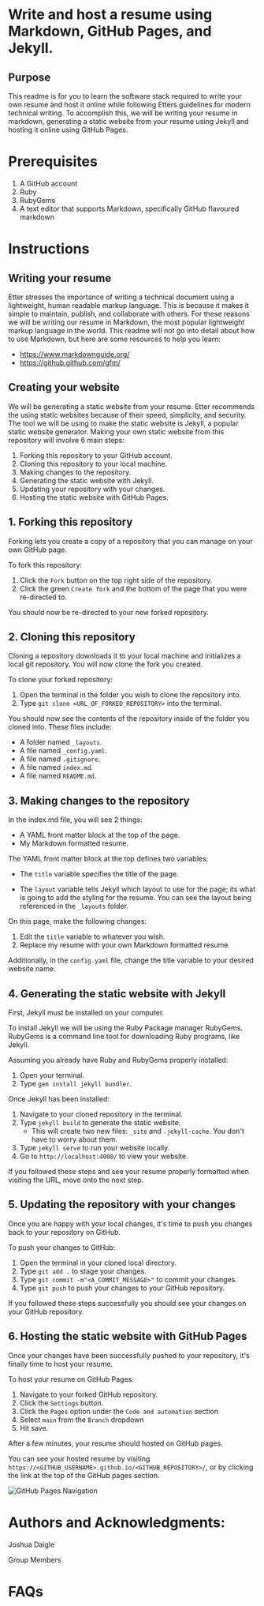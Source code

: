 # Write and host a resume using Markdown, GitHub Pages, and Jekyll.

Purpose
--
This readme is for you to learn the software stack required to write your own resume and host it online while following Etters guidelines
for modern technical writing. To accomplish this, we will be writing your resume in markdown, generating a static website from your resume 
using Jekyll and hosting it online using GitHub Pages. 

# Prerequisites 
1. A GitHub account 
2. Ruby
3. RubyGems
4. A text editor that supports Markdown, specifically GitHub flavoured markdown

# Instructions

## Writing your resume

Etter stresses the importance of writing a technical document using a lightweight, human readable markup language. This is because it makes it
simple to maintain, publish, and collaborate with others. For these reasons we will be writing our resume in Markdown, the most popular lightweight markup
language in the world. This readme will not go into detail about how to use Markdown, but here are some resources to help you learn:
* https://www.markdownguide.org/
* https://github.github.com/gfm/

## Creating your website

We will be generating a static website from your resume. Etter recommends the using static websites because of their speed, simplicity, and security. 
The tool we will be using to make the static website is Jekyll, a popular static website generator. Making your own static website from this repository will involve 6 main steps:
1. Forking this repository to your GitHub account.
2. Cloning this repository to your local machine.
3. Making changes to the repository.
4. Generating the static website with Jekyll.
5. Updating your repository with your changes.
6. Hosting the static website with GitHub Pages.

## 1. Forking this repository
Forking lets you create a copy of a repository that you can manage on your own GitHub page.

To fork this repository: 

1. Click the `Fork` button on the top right side of the repository.
2. Click the green `Create fork` and the bottom of the page that you were re-directed to. 

You should now be re-directed to your new forked repository. 

## 2. Cloning this repository
Cloning a repository downloads it to your local machine and initializes a local git repository. You will now clone the fork you created. 

To clone your forked repository:

1. Open the terminal in the folder you wish to clone the repository into.
2. Type `git clone <URL_OF_FORKED_REPOSITORY>` into the terminal.

You should now see the contents of the repository inside of the folder you cloned into. 
These files include: 
* A folder named `_layouts`.
* A file named `_config.yaml`.
* A file named `.gitignore`.
* A file named `index.md`.
* A file named `README.md`.

## 3. Making changes to the repository

In the index.md file, you will see 2 things:
* A YAML front matter block at the top of the page.
* My Markdown formatted resume. 

The YAML front matter block at the top defines two variables:

* The `title` variable specifies the title of the page.

* The `layout` variable tells Jekyll which layout to use for the page; its what is going to add the styling for the resume. You can see the layout
being referenced in the `_layouts` folder.

On this page, make the following changes:
1. Edit the `title` variable to whatever you wish.
2. Replace my resume with your own Markdown formatted resume.

Additionally, in the `config.yaml` file, change the title variable to your desired website name. 

## 4. Generating the static website with Jekyll

First, Jekyll must be installed on your computer.

To install Jekyll we will be using the Ruby Package manager RubyGems. RubyGems is a command line tool for downloading Ruby programs, like Jekyll. 

Assuming you already have Ruby and RubyGems properly installed:

1. Open your terminal.
2. Type `gem install jekyll bundler`.

Once Jekyll has been installed: 
1. Navigate to your cloned repository in the terminal.
2. Type `jekyll build` to generate the static website.
   * This will create two new files: `_site` and `.jekyll-cache`. You don't have to worry about them.
3. Type `jekyll serve` to run your website locally. 
4. Go to `http://localhost:4000/` to view your website.

If you followed these steps and see your resume properly formatted when visiting the URL, move onto the next step. 

## 5. Updating the repository with your changes
Once you are happy with your local changes, it's time to push you changes back to your repository on GitHub. 

To push your changes to GitHub:
1. Open the terminal in your cloned local directory.
2. Type `git add .` to stage your changes.
3. Type `git commit -m"<A_COMMIT_MESSAGE>"` to commit your changes.   
4. Type `git push` to push your changes to your GitHub repository.

If you followed these steps successfully you should see your changes on your GitHub repository. 

## 6. Hosting the static website with GitHub Pages
Once your changes have been successfully pushed to your repository, it's finally time to host your resume. 

To host your resume on GitHub Pages:
1. Navigate to your forked GitHub repository.
2. Click the `Settings` button.
3. Click the `Pages` option under the `Code and automation` section
4. Select `main` from the `Branch` dropdown
5. Hit save. 

After a few minutes, your resume should hosted on GitHub pages.

You can see your hosted resume by visiting `https://<GITHUB_USERNAME>.github.io/<GITHUB_REPOSITORY>/`, or by clicking the link
at the top of the GitHub pages section. 

![GitHub Pages Navigation](https://i.gyazo.com/22735009ff7f850c74c4f17ad8101d81.gif)

# Authors and Acknowledgments: 
Joshua Daigle

Group Members

# FAQs

